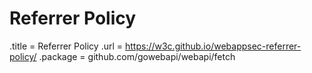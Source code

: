 # Referrer Policy

.title = Referrer Policy
.url = <https://w3c.github.io/webappsec-referrer-policy/>
.package = github.com/gowebapi/webapi/fetch
